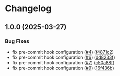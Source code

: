 # Changelog

## 1.0.0 (2025-03-27)


### Bug Fixes

* fix pre-commit hook configuration ([#4](https://github.com/SourceSpring/action-semantic-versioning/issues/4)) ([f4871c2](https://github.com/SourceSpring/action-semantic-versioning/commit/f4871c2a665401a2588609d8cb2db47b238fea53))
* fix pre-commit hook configuration ([#6](https://github.com/SourceSpring/action-semantic-versioning/issues/6)) ([dd8233f](https://github.com/SourceSpring/action-semantic-versioning/commit/dd8233f7ac136a98038c1277d9f8d0b6e3cddf66))
* fix pre-commit hook configuration ([#7](https://github.com/SourceSpring/action-semantic-versioning/issues/7)) ([c50a88f](https://github.com/SourceSpring/action-semantic-versioning/commit/c50a88f091f491d83f5be13a312bcf98890ea964))
* fix pre-commit hook configuration ([#9](https://github.com/SourceSpring/action-semantic-versioning/issues/9)) ([16f436b](https://github.com/SourceSpring/action-semantic-versioning/commit/16f436b3018669c5ec289105514640f1648135d9))
